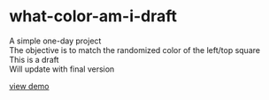 # what-color-am-i-draft
A simple one-day project<br />
The objective is to match the randomized color of the left/top square<br />
This is a draft<br />
Will update with final version

[view demo](https://what-color-am-i.netlify.app/)
